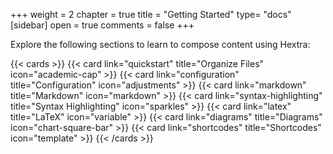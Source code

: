 +++
weight = 2
chapter = true
title = "Getting Started"
type= "docs"
[sidebar]
open = true
comments = false 
+++



Explore the following sections to learn to compose content using Hextra:

<!--more-->

{{< cards >}}
  {{< card link="quickstart" title="Organize Files" icon="academic-cap" >}}
  {{< card link="configuration" title="Configuration" icon="adjustments" >}}
  {{< card link="markdown" title="Markdown" icon="markdown" >}}
  {{< card link="syntax-highlighting" title="Syntax Highlighting" icon="sparkles" >}}
  {{< card link="latex" title="LaTeX" icon="variable" >}}
  {{< card link="diagrams" title="Diagrams" icon="chart-square-bar" >}}
  {{< card link="shortcodes" title="Shortcodes" icon="template" >}}
{{< /cards >}}
